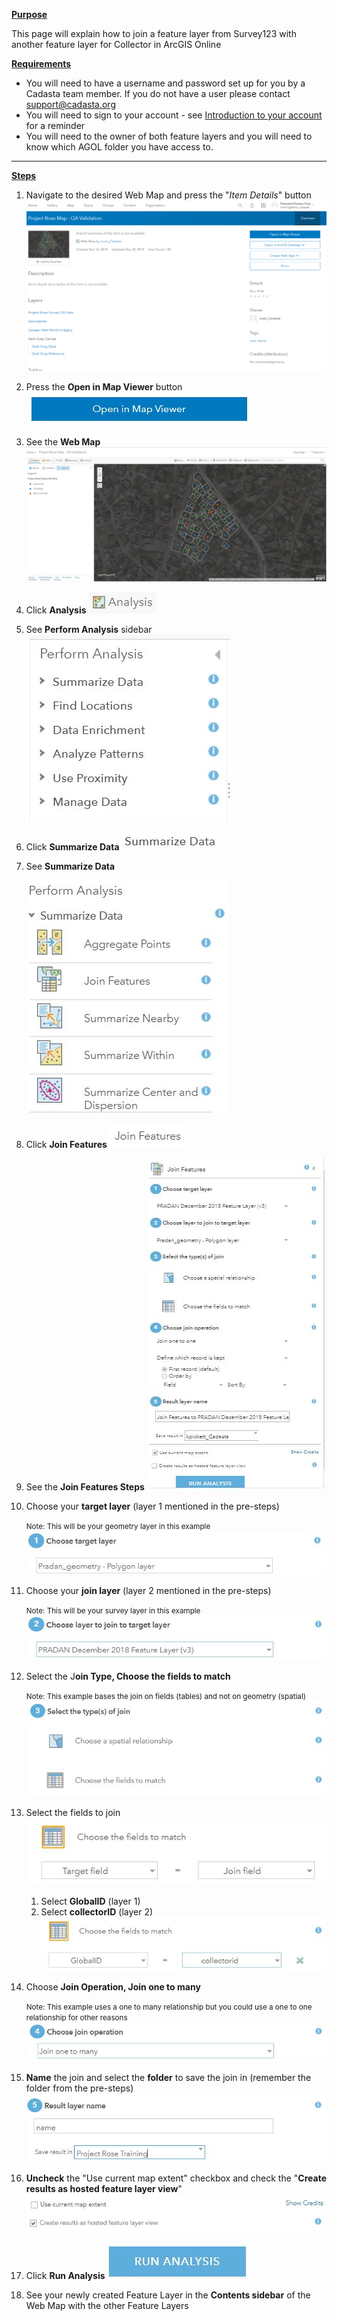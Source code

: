 
<u>**Purpose**</u>

This page will explain how to join a feature layer from Survey123 with another feature layer for Collector in ArcGIS Online

<u>**Requirements**</u>

* You will need to have a username and password set up for you by a Cadasta team member. If you do not have a user please contact support@cadasta.org
* You will need to sign to your account - see [Introduction to your account](intro_to_account/index.md) for a reminder
* You will need to the owner of both feature layers and you will need to know which AGOL folder you have access to. 

-----

<u>**Steps**</u>

1. Navigate to the desired Web Map and press the "*Item Details*" button
![](imgs/image2.png)

2. Press the **Open in Map Viewer** button ![](imgs/image9.jpg)
3. See the **Web Map** 
![](imgs/image5.jpg)
4. Click **Analysis**
![](imgs/image18.jpg)
5. See **Perform Analysis** sidebar
![](imgs/image11.jpg)
6. Click **Summarize Data** ![](imgs/image17.jpg)
   

2. See **Summarize Data** 
   
    ![](imgs/image8.jpg)

3. Click **Join Features** ![](imgs/image4.jpg)

4. See the **Join Features Steps**
![](imgs/image13.jpg)

1. Choose your **target layer** (layer 1 mentioned in the pre-steps)

    <small>Note: This will be your geometry layer in this example </small>
![](imgs/image12.jpg)
1. Choose your **join layer** (layer 2 mentioned in the pre-steps)
	
    <small>Note: This will be your survey layer in this example</small>
![](imgs/image10.jpg)

1. Select the J**oin Type, Choose the fields to match**
	
    <small>Note: This example bases the join on fields (tables) and not on geometry (spatial) </small>
![](imgs/image14.jpg)    
1. Select the fields to join
    ![](imgs/image7.jpg)

    1. Select **GlobalID** (layer 1) 
    2. Select **collectorID** (layer 2)
   ![](imgs/image16.jpg)

1. Choose **Join Operation, Join one to many**
	
    <small>Note: This example uses a one to many relationship but you could use a one to one relationship for other reasons </small>
![](imgs/image1.jpg)

1. **Name** the join and select the **folder** to save the join in (remember the folder from the pre-steps)
![](imgs/image3.jpg)

1. **Uncheck** the "Use current map extent" checkbox and check the "**Create results as hosted feature layer view**"
![](imgs/image15.jpg)
1. Click **Run Analysis**
![](imgs/image6.jpg)
1. See your newly created Feature Layer in the **Contents sidebar** of the Web Map with the other Feature Layers